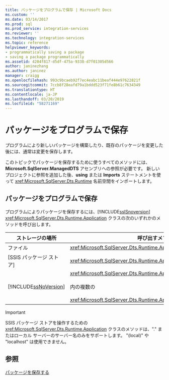 ```yaml
---
title: パッケージをプログラムで保存 | Microsoft Docs
ms.custom: ''
ms.date: 03/14/2017
ms.prod: sql
ms.prod_service: integration-services
ms.reviewer: ''
ms.technology: integration-services
ms.topic: reference
helpviewer_keywords:
- programmatically saving a package
- saving a package programmatically
ms.assetid: 4204f817-d5df-475a-9338-d7f01305d566
author: janinezhang
ms.author: janinez
manager: craigg
ms.openlocfilehash: 993c9bcaeb92f7ec4eabc11beaf444e97622821f
ms.sourcegitcommit: 7ccb8f28eafd79a1bddd523f71fe8b61c7634349
ms.translationtype: HT
ms.contentlocale: ja-JP
ms.lasthandoff: 03/20/2019
ms.locfileid: "58271169"
---
```

# <a name="saving-a-package-programmatically"></a>パッケージをプログラムで保存
  プログラムにより新しいパッケージを構築したり、既存のパッケージを変更した後には、通常は変更を保存します。  
  
 このトピックでパッケージを保存するために使うすべてのメソッドには、**Microsoft.SqlServer.ManagedDTS** アセンブリへの参照が必要です。 新しいプロジェクトに参照を追加した後、**using** または **Imports** ステートメントを使って <xref:Microsoft.SqlServer.Dts.Runtime> 名前空間をインポートします。  
  
## <a name="saving-a-package-programmatically"></a>パッケージをプログラムで保存  
 プログラムによりパッケージを保存するには、[!INCLUDE[ssISnoversion](../../includes/ssisnoversion-md.md)] <xref:Microsoft.SqlServer.Dts.Runtime.Application> クラスの次のいずれかのメソッドを呼び出します。  
  
|ストレージの場所|呼び出すメソッド|  
|----------------------|--------------------|  
|ファイル|<xref:Microsoft.SqlServer.Dts.Runtime.Application.SaveToXml%2A>|  
|[SSIS パッケージ ストア]|<xref:Microsoft.SqlServer.Dts.Runtime.Application.SaveToDtsServer%2A>|  
|[!INCLUDE[ssNoVersion](../../includes/ssnoversion-md.md)]|<xref:Microsoft.SqlServer.Dts.Runtime.Application.SaveToSqlServer%2A><br /><br /> 内の複数の<br /><br /> <xref:Microsoft.SqlServer.Dts.Runtime.Application.SaveToSqlServerAs%2A>|  
  
> [!IMPORTANT]  
>  SSIS パッケージ ストアを操作するための <xref:Microsoft.SqlServer.Dts.Runtime.Application> クラスのメソッドは、"." またはローカル サーバーのサーバー名のみをサポートします。 "(local)" や "localhost" は使用できません。  
  
## <a name="see-also"></a>参照  
 [パッケージを保存する](../../integration-services/save-packages.md)  
  
  
